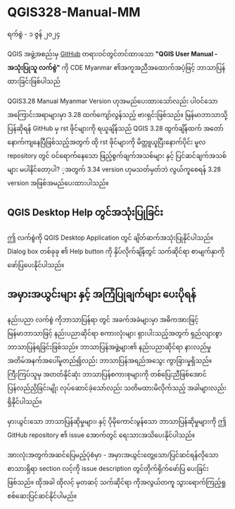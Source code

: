 # QGIS328-Manual-MM
ရက်စွဲ - ၁ ဇွန် ၂၀၂၄

QGIS အဖွဲ့အစည်းမှ [GitHub](https://github.com/qgis/QGIS-Documentation) တရားဝင်တွင်တင်ထားသော **"QGIS User Manual - အသုံးပြုသူ လက်စွဲ"** ကို CDE Myanmar ၏အကူအညီအထောက်အပံ့ဖြင့် ဘာသာပြန်ထားခြင်းဖြစ်ပါသည်
 
 QGIS3.28 Manual Myanmar Version ဟုအမည်ပေးထားသော်လည်း ပါဝင်သော အကြောင်းအရာများမှာ 3.28 ထက်ကျော်လွန်သည့် ဗားရှင်းဖြစ်သည်။ မြန်မာဘာသာသို့ပြန်ဆိုရန် GitHub မှ rst ဖိုင်များကို ရယူချိန်သည် QGIS 3.28 ထွက်ချိန်ထက် အတော်နောက်ကျနေပြီဖြစ်သည့်အတွက် ထို rst ဖိုင်များကို မိတ္တူယူပြီးနောက်ပိုင်း မူလ repository တွင် ဝင်‌ရောက်နေသော ဖြည့်စွက်ချက်အသစ်များ နှင့် ပြင်ဆင်ချက်အသစ်များ မပါနိင်တော့ပါ? ့အတွက် 3.34 version ဟုမသတ်မှတ်ဘဲ လွယ်ကူစေရန် 3.28 version အဖြစ်အမည်ပေးထားပါသည်။

## QGIS Desktop Help တွင်အသုံးပြုခြင်း
ဤ လက်စွဲကို QGIS Desktop Application တွင် ချိတ်ဆက်အသုံးပြုနိုင်ပါသည်။ Dialog box တစ်ခုခု ၏ Help button ကို နှိပ်လိုက်ချိန်တွင် သက်ဆိုင်ရာ စာမျက်နှာကို ဖော်ပြပေးနိုင်ပါသည်။

## အမှားအယွင်းများ နှင့် အကြံပြုချက်များ ပေးပိုရန်
 နည်းပညာ လက်စွဲ ကိုဘာသာပြန်ရာ တွင် အခက်အခဲများမှာ အဓိကအားဖြင့် မြန်မာဘာသာဖြင့် နည်းပညာဆိုင်ရာ စကားလုံးများ ရှားပါးသည့်အတွက် ရှည်လျားစွာဘာသာပြန်ရခြင်းဖြစ်သည်။ ဘာသာပြန်အဖွဲ့များ၏ နည်းပညာဆိုင်ရာ နားလည်မှု အတိမ်အနက်အပေါ်မူတည်၍လည်း ဘာသာပြန်အရည်အသွေး ကွာခြားမှုရှိသည်။ ကြီးကြပ်သူမှ အတတ်နိုင်ဆုံး ဘာသာပြန်စကားစုများကို တစ်ပြေးညီဖြစ်အောင်ပြန်လည်ညှိခြင်းမျိုး လုပ်ဆောင်ခဲ့သော်လည်း သတိမထားမိလိုက်သည့် အခါများလည်းရှိနိုင်ပါသည်။

 မှားယွင်းသော ဘာသာပြန်ဆိုမှုများ၊ နှင့် ပိုမိုကောင်းမွန်သော ဘာသာပြန်ဆိုမှုများကို ဤ GitHub repository ၏ issue အောက်တွင် ရေးသားအသိပေးနိုင်ပါသည်။

အားလုံးအတွက်အဆင်ပြေမည့်ပုံစံမှာ - အမှားအယွင်းတွေ့သော/ပြင်ဆင်ရန်လိုသော စာသားရှိရာ section လင့်ကို issue  description တွင်တိုက်ရိုက်ဖော်ပြ ပေးခြင်းဖြစ်သည်။ ထိုအခါ ထိုလင့် မှတဆင့် သက်ဆိုင်ရာ ကိုအလွယ်တကူ သွားရောက်ကြည့်ရှုစစ်ဆေးပြင်ဆင်နိုင်ပါမည်။

